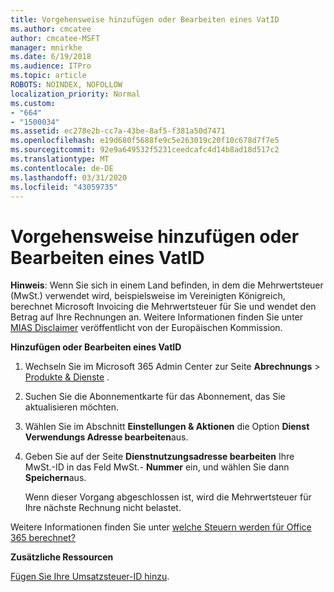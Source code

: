 ```yaml
---
title: Vorgehensweise hinzufügen oder Bearbeiten eines VatID
ms.author: cmcatee
author: cmcatee-MSFT
manager: mnirkhe
ms.date: 6/19/2018
ms.audience: ITPro
ms.topic: article
ROBOTS: NOINDEX, NOFOLLOW
localization_priority: Normal
ms.custom:
- "664"
- "1500034"
ms.assetid: ec278e2b-cc7a-43be-8af5-f381a50d7471
ms.openlocfilehash: e19d680f5688fe9c5e263019c20f10c678d7f7e5
ms.sourcegitcommit: 92e9a649532f5231ceedcafc4d14b8ad18d517c2
ms.translationtype: MT
ms.contentlocale: de-DE
ms.lasthandoff: 03/31/2020
ms.locfileid: "43059735"
---
```

# <a name="how-to-add-or-edit-a-vatid"></a>Vorgehensweise hinzufügen oder Bearbeiten eines VatID

**Hinweis**: Wenn Sie sich in einem Land befinden, in dem die Mehrwertsteuer (MwSt.) verwendet wird, beispielsweise im Vereinigten Königreich, berechnet Microsoft Invoicing die Mehrwertsteuer für Sie und wendet den Betrag auf Ihre Rechnungen an. Weitere Informationen finden Sie unter [MIAS Disclaimer](https://go.microsoft.com/fwlink/?LinkID=841741) veröffentlicht von der Europäischen Kommission.

**Hinzufügen oder Bearbeiten eines VatID**

1. Wechseln Sie im Microsoft 365 Admin Center zur Seite **Abrechnungs** \> [Produkte & Dienste](https://go.microsoft.com/fwlink/p/?linkid=842054) .

2. Suchen Sie die Abonnementkarte für das Abonnement, das Sie aktualisieren möchten.

3. Wählen Sie im Abschnitt **Einstellungen & Aktionen** die Option **Dienst Verwendungs Adresse bearbeiten**aus.

4. Geben Sie auf der Seite **Dienstnutzungsadresse bearbeiten** Ihre MwSt.-ID in das Feld MwSt.- **Nummer** ein, und wählen Sie dann **Speichern**aus.

    Wenn dieser Vorgang abgeschlossen ist, wird die Mehrwertsteuer für Ihre nächste Rechnung nicht belastet.

Weitere Informationen finden Sie unter [welche Steuern werden für Office 365 berechnet?](https://docs.microsoft.com/office365/admin/subscriptions-and-billing/what-tax-will-i-be-charged)

**Zusätzliche Ressourcen**

[Fügen Sie Ihre Umsatzsteuer-ID hinzu](https://docs.microsoft.com/office365/admin/subscriptions-and-billing/what-tax-will-i-be-charged?view=o365-worldwide#add-your-vat-id-eu-countries-only).
